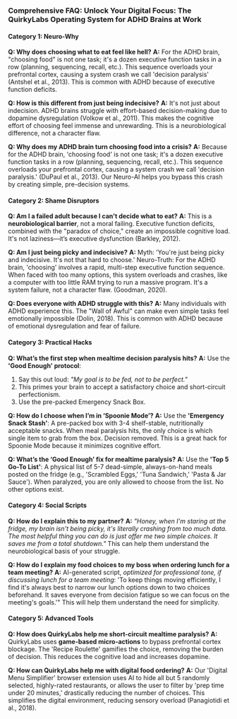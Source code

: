 ### **Comprehensive FAQ: Unlock Your Digital Focus: The QuirkyLabs Operating System for ADHD Brains at Work**

#### **Category 1: Neuro-Why**
**Q: Why does choosing what to eat feel like hell?**
**A:** For the ADHD brain, "choosing food" is not one task; it's a dozen executive function tasks in a row (planning, sequencing, recall, etc.). This sequence overloads your prefrontal cortex, causing a system crash we call 'decision paralysis' (Antshel et al., 2013). This is common with ADHD because of executive function deficits.

**Q: How is this different from just being indecisive?**
**A:** It's not just about indecision. ADHD brains struggle with effort-based decision-making due to dopamine dysregulation (Volkow et al., 2011). This makes the cognitive effort of choosing feel immense and unrewarding. This is a neurobiological difference, not a character flaw.

**Q: Why does my ADHD brain turn choosing food into a crisis?**
**A:** Because for the ADHD brain, 'choosing food' is not one task; it's a dozen executive function tasks in a row (planning, sequencing, recall, etc.). This sequence overloads your prefrontal cortex, causing a system crash we call 'decision paralysis.' (DuPaul et al., 2013). Our Neuro-AI helps you bypass this crash by creating simple, pre-decision systems.

#### **Category 2: Shame Disruptors**
**Q: Am I a failed adult because I can't decide what to eat?**
**A:** This is a **neurobiological barrier**, not a moral failing. Executive function deficits, combined with the "paradox of choice," create an impossible cognitive load. It's not laziness—it’s executive dysfunction (Barkley, 2012).

**Q: Am I just being picky and indecisive?**
**A:** Myth: 'You're just being picky and indecisive. It's not that hard to choose.' Neuro-Truth: For the ADHD brain, 'choosing' involves a rapid, multi-step executive function sequence. When faced with too many options, this system overloads and crashes, like a computer with too little RAM trying to run a massive program. It's a system failure, not a character flaw. (Goodman, 2020).

**Q: Does everyone with ADHD struggle with this?**
**A:** Many individuals with ADHD experience this. The "Wall of Awful" can make even simple tasks feel emotionally impossible (Dolin, 2018). This is common with ADHD because of emotional dysregulation and fear of failure.

#### **Category 3: Practical Hacks**
**Q: What’s the first step when mealtime decision paralysis hits?**
**A:** Use the **'Good Enough' protocol**:
1. Say this out loud: *"My goal is to be fed, not to be perfect."*
2. This primes your brain to accept a satisfactory choice and short-circuit perfectionism.
3. Use the pre-packed Emergency Snack Box.

**Q: How do I choose when I’m in ‘Spoonie Mode’?**
**A:** Use the **'Emergency Snack Stash'**: A pre-packed box with 3-4 shelf-stable, nutritionally acceptable snacks. When meal paralysis hits, the only choice is which single item to grab from the box. Decision removed. This is a great hack for Spoonie Mode because it minimizes cognitive effort.

**Q: What’s the ‘Good Enough’ fix for mealtime paralysis?**
**A:** Use the **'Top 5 Go-To List'**: A physical list of 5-7 dead-simple, always-on-hand meals posted on the fridge (e.g., 'Scrambled Eggs,' 'Tuna Sandwich,' 'Pasta & Jar Sauce'). When paralyzed, you are only allowed to choose from the list. No other options exist.

#### **Category 4: Social Scripts**
**Q: How do I explain this to my partner?**
**A:** *"Honey, when I'm staring at the fridge, my brain isn't being picky, it's literally crashing from too much data. The most helpful thing you can do is just offer me two simple choices. It saves me from a total shutdown."* This can help them understand the neurobiological basis of your struggle.

**Q: How do I explain my food choices to my boss when ordering lunch for a team meeting?**
**A:** AI-generated script, *optimized for professional tone, if discussing lunch for a team meeting*: 'To keep things moving efficiently, I find it's always best to narrow our lunch options down to two choices beforehand. It saves everyone from decision fatigue so we can focus on the meeting's goals.'" This will help them understand the need for simplicity.

#### **Category 5: Advanced Tools**
**Q: How does QuirkyLabs help me short-circuit mealtime paralysis?**
**A:** QuirkyLabs uses **game-based micro-actions** to bypass prefrontal cortex blockage. The 'Recipe Roulette' gamifies the choice, removing the burden of decision. This reduces the cognitive load and increases dopamine.

**Q: How can QuirkyLabs help me with digital food ordering?**
**A:** Our 'Digital Menu Simplifier' browser extension uses AI to hide all but 5 randomly selected, highly-rated restaurants, or allows the user to filter by 'prep time under 20 minutes,' drastically reducing the number of choices. This simplifies the digital environment, reducing sensory overload (Panagiotidi et al., 2018).